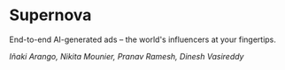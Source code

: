 # Supernova

End-to-end AI-generated ads – the world's influencers at your fingertips.

*Iñaki Arango, Nikita Mounier, Pranav Ramesh, Dinesh Vasireddy*
